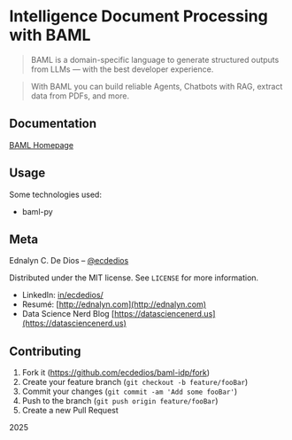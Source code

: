 # Intelligence Document Processing with BAML

> BAML is a domain-specific language to generate structured outputs from LLMs — with the best developer experience.

> With BAML you can build reliable Agents, Chatbots with RAG, extract data from PDFs, and more.

## Documentation

[BAML Homepage](https://www.boundaryml.com)

## Usage

Some technologies used:

- baml-py

## Meta

Ednalyn C. De Dios – [@ecdedios](https://github.com/ecdedios)

Distributed under the MIT license. See `LICENSE` for more information.

- LinkedIn: [in/ecdedios/](https://www.linkedin.com/in/ecdedios/)
- Resumé: [http://ednalyn.com](http://ednalyn.com)
- Data Science Nerd Blog [https://datasciencenerd.us](https://datasciencenerd.us)

## Contributing

1. Fork it (<https://github.com/ecdedios/baml-idp/fork>)
2. Create your feature branch (`git checkout -b feature/fooBar`)
3. Commit your changes (`git commit -am 'Add some fooBar'`)
4. Push to the branch (`git push origin feature/fooBar`)
5. Create a new Pull Request

2025
